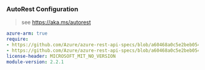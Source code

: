 ### AutoRest Configuration

> see https://aka.ms/autorest

``` yaml
azure-arm: true
require:
- https://github.com/Azure/azure-rest-api-specs/blob/a60468a0c5e2beb054680ae488fb9f92699f0a0d/specification/network/resource-manager/readme.md
- https://github.com/Azure/azure-rest-api-specs/blob/a60468a0c5e2beb054680ae488fb9f92699f0a0d/specification/network/resource-manager/readme.go.md
license-header: MICROSOFT_MIT_NO_VERSION
module-version: 2.2.1
```